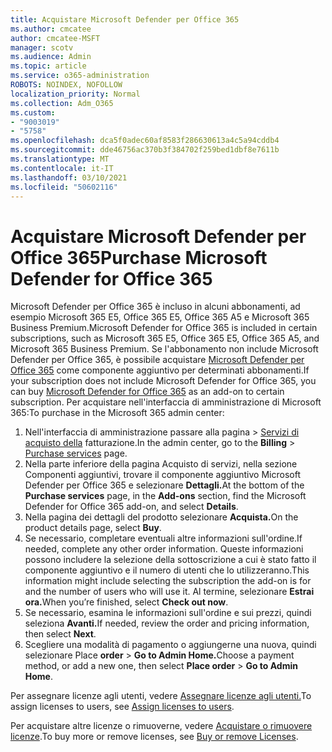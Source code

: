 ```yaml
---
title: Acquistare Microsoft Defender per Office 365
ms.author: cmcatee
author: cmcatee-MSFT
manager: scotv
ms.audience: Admin
ms.topic: article
ms.service: o365-administration
ROBOTS: NOINDEX, NOFOLLOW
localization_priority: Normal
ms.collection: Adm_O365
ms.custom:
- "9003019"
- "5758"
ms.openlocfilehash: dca5f0adec60af8583f286630613a4c5a94cddb4
ms.sourcegitcommit: dde46756ac370b3f384702f259bed1dbf8e7611b
ms.translationtype: MT
ms.contentlocale: it-IT
ms.lasthandoff: 03/10/2021
ms.locfileid: "50602116"
---
```

# <a name="purchase-microsoft-defender-for-office-365"></a><span data-ttu-id="90802-102">Acquistare Microsoft Defender per Office 365</span><span class="sxs-lookup"><span data-stu-id="90802-102">Purchase Microsoft Defender for Office 365</span></span>

<span data-ttu-id="90802-103">Microsoft Defender per Office 365 è incluso in alcuni abbonamenti, ad esempio Microsoft 365 E5, Office 365 E5, Office 365 A5 e Microsoft 365 Business Premium.</span><span class="sxs-lookup"><span data-stu-id="90802-103">Microsoft Defender for Office 365 is included in certain subscriptions, such as Microsoft 365 E5, Office 365 E5, Office 365 A5, and Microsoft 365 Business Premium.</span></span> <span data-ttu-id="90802-104">Se l'abbonamento non include Microsoft Defender per Office 365, è possibile acquistare [Microsoft Defender per Office 365](https:/www.microsoft.com/microsoft-365/exchange/advance-threat-protection?market=um#office-ProductsCompare-785zwzq) come componente aggiuntivo per determinati abbonamenti.</span><span class="sxs-lookup"><span data-stu-id="90802-104">If your subscription does not include Microsoft Defender for Office 365, you can buy [Microsoft Defender for Office 365](https:/www.microsoft.com/microsoft-365/exchange/advance-threat-protection?market=um#office-ProductsCompare-785zwzq) as an add-on to certain subscription.</span></span> <span data-ttu-id="90802-105">Per acquistare nell'interfaccia di amministrazione di Microsoft 365:</span><span class="sxs-lookup"><span data-stu-id="90802-105">To purchase in the Microsoft 365 admin center:</span></span>

1. <span data-ttu-id="90802-106">Nell'interfaccia di amministrazione passare alla pagina  >  [Servizi di acquisto della](https://go.microsoft.com/fwlink/p/?linkid=868433) fatturazione.</span><span class="sxs-lookup"><span data-stu-id="90802-106">In the admin center, go to the **Billing** > [Purchase services](https://go.microsoft.com/fwlink/p/?linkid=868433) page.</span></span>
2. <span data-ttu-id="90802-107">Nella parte inferiore  della pagina Acquisto  di servizi, nella sezione Componenti aggiuntivi, trovare il componente aggiuntivo Microsoft Defender per Office 365 e selezionare **Dettagli.**</span><span class="sxs-lookup"><span data-stu-id="90802-107">At the bottom of the **Purchase services** page, in the **Add-ons** section, find the Microsoft Defender for Office 365 add-on, and select **Details**.</span></span>
3. <span data-ttu-id="90802-108">Nella pagina dei dettagli del prodotto selezionare **Acquista.**</span><span class="sxs-lookup"><span data-stu-id="90802-108">On the product details page, select **Buy**.</span></span>
4. <span data-ttu-id="90802-109">Se necessario, completare eventuali altre informazioni sull'ordine.</span><span class="sxs-lookup"><span data-stu-id="90802-109">If needed, complete any other order information.</span></span> <span data-ttu-id="90802-110">Queste informazioni possono includere la selezione della sottoscrizione a cui è stato fatto il componente aggiuntivo e il numero di utenti che lo utilizzeranno.</span><span class="sxs-lookup"><span data-stu-id="90802-110">This information might include selecting the subscription the add-on is for and the number of users who will use it.</span></span> <span data-ttu-id="90802-111">Al termine, selezionare **Estrai ora.**</span><span class="sxs-lookup"><span data-stu-id="90802-111">When you’re finished, select **Check out now**.</span></span>
5. <span data-ttu-id="90802-112">Se necessario, esamina le informazioni sull'ordine e sui prezzi, quindi seleziona **Avanti.**</span><span class="sxs-lookup"><span data-stu-id="90802-112">If needed, review the order and pricing information, then select **Next**.</span></span>
6. <span data-ttu-id="90802-113">Scegliere una modalità di pagamento o aggiungerne una nuova, quindi selezionare Place **order**  >  **Go to Admin Home.**</span><span class="sxs-lookup"><span data-stu-id="90802-113">Choose a payment method, or add a new one, then select **Place order** > **Go to Admin Home**.</span></span>

<span data-ttu-id="90802-114">Per assegnare licenze agli utenti, vedere [Assegnare licenze agli utenti.](https://docs.microsoft.com/microsoft-365/admin/manage/assign-licenses-to-users?view=o365-worldwide)</span><span class="sxs-lookup"><span data-stu-id="90802-114">To assign licenses to users, see [Assign licenses to users](https://docs.microsoft.com/microsoft-365/admin/manage/assign-licenses-to-users?view=o365-worldwide).</span></span>

<span data-ttu-id="90802-115">Per acquistare altre licenze o rimuoverne, vedere [Acquistare o rimuovere licenze](https://docs.microsoft.com/microsoft-365/commerce/licenses/buy-licenses#buy-or-remove-licenses-for-your-business-subscription).</span><span class="sxs-lookup"><span data-stu-id="90802-115">To buy more or remove licenses, see [Buy or remove Licenses](https://docs.microsoft.com/microsoft-365/commerce/licenses/buy-licenses#buy-or-remove-licenses-for-your-business-subscription).</span></span>